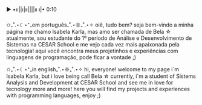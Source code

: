  ▶︎ •၊၊||၊|။||||။ ၊|• 0:10
      
✩₊˚.⋆☾⋆⁺₊em português₊˚.⋆𖤓₊˚.⋆✧
 oiê, tudo bem? seja bem-vindo a minha página
 me chamo Isabela Karla, mas amo ser chamada de Bela ☆
 atualmente, sou estudante do 1º período de Análise e Desenvolvimento de Sistemas na CESAR School e me vejo cada vez mais apaixonada pela tecnologia!
 aqui você encontra meus projetinhos e experiências com linguagens de programação, pode ficar a vontade ;)

✩₊˚.⋆☾⋆⁺₊in english₊˚.⋆𖤓₊˚.⋆✧
hi, everyone! welcome to my page 
i´m Isabela Karla, but i love being call Bela ☆
currently, i´m a student of Sistems Analysis and Development at CESAR School and see me in love for tecnology more and more!
here you will find my projects and experiences with programming languages, enjoy ;) 


